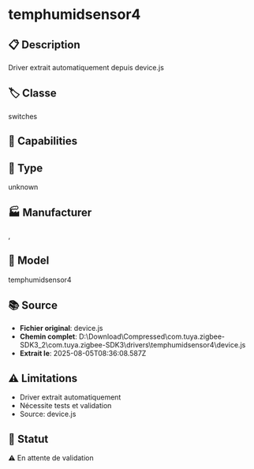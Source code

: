 # temphumidsensor4

## 📋 Description
Driver extrait automatiquement depuis device.js

## 🏷️ Classe
switches

## 🔧 Capabilities


## 📡 Type
unknown

## 🏭 Manufacturer
, 

## 📱 Model
temphumidsensor4

## 📚 Source
- **Fichier original**: device.js
- **Chemin complet**: D:\Download\Compressed\com.tuya.zigbee-SDK3_2\com.tuya.zigbee-SDK3\drivers\temphumidsensor4\device.js
- **Extrait le**: 2025-08-05T08:36:08.587Z

## ⚠️ Limitations
- Driver extrait automatiquement
- Nécessite tests et validation
- Source: device.js

## 🚀 Statut
⚠️ En attente de validation
